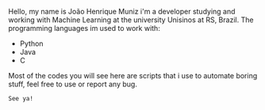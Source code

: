 Hello, my name is João Henrique Muniz i'm a developer studying and working with Machine Learning at the university Unisinos at RS, Brazil.
The programming languages im used to work with:
* Python
* Java
* C

Most of the codes you will see here are scripts that i use to automate boring stuff, feel free to use or report any bug.

```See ya!```
